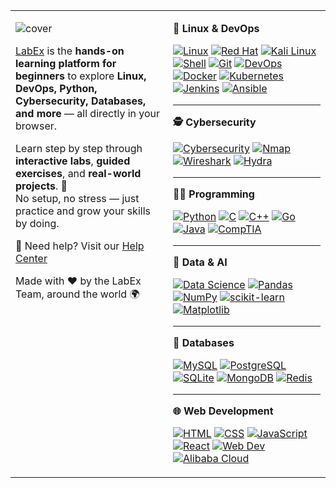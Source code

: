 <table>
<tr>
<td width="50%" valign="top">

![cover](https://github.com/user-attachments/assets/ad70c1d0-077c-4364-8f30-c2a807a7e614)

[LabEx](https://labex.io) is the **hands-on learning platform for beginners** to explore **Linux, DevOps, Python, Cybersecurity, Databases, and more** — all directly in your browser.  

Learn step by step through **interactive labs**, **guided exercises**, and **real-world projects**. 🌱  
No setup, no stress — just practice and grow your skills by doing.

📖 Need help? Visit our [Help Center](https://support.labex.io/)

<p align="left">Made with ❤️ by the LabEx Team, around the world 🌍</p>

</td>
<td width="50%" valign="top">

**🐧 Linux & DevOps**

[![Linux](https://img.shields.io/badge/Linux-Path-blue?logo=linux&logoColor=white)](https://labex.io/learn/linux)
[![Red Hat](https://img.shields.io/badge/Red%20Hat-Path-EE0000?logo=redhat&logoColor=white)](https://labex.io/learn/rhel)
[![Kali Linux](https://img.shields.io/badge/Kali%20Linux-Path-557C94?logo=kalilinux&logoColor=white)](https://labex.io/learn/kali)
[![Shell](https://img.shields.io/badge/Shell-Path-121011?logo=gnubash&logoColor=white)](https://labex.io/learn/shell)
[![Git](https://img.shields.io/badge/Git-Path-F05032?logo=git&logoColor=white)](https://labex.io/learn/git)
[![DevOps](https://img.shields.io/badge/DevOps-Path-2496ED?logo=dev.to&logoColor=white)](https://labex.io/learn/devops)
[![Docker](https://img.shields.io/badge/Docker-Path-2496ED?logo=docker&logoColor=white)](https://labex.io/learn/docker)
[![Kubernetes](https://img.shields.io/badge/Kubernetes-Path-326CE5?logo=kubernetes&logoColor=white)](https://labex.io/learn/kubernetes)
[![Jenkins](https://img.shields.io/badge/Jenkins-Path-D24939?logo=jenkins&logoColor=white)](https://labex.io/learn/jenkins)
[![Ansible](https://img.shields.io/badge/Ansible-Path-EE0000?logo=ansible&logoColor=white)](https://labex.io/learn/ansible)

---

**🕵️ Cybersecurity**

[![Cybersecurity](https://img.shields.io/badge/Cybersecurity-Path-1E293B?logo=hackthebox&logoColor=white)](https://labex.io/learn/cybersecurity)
[![Nmap](https://img.shields.io/badge/Nmap-Path-004F8C?logo=nmap&logoColor=white)](https://labex.io/learn/nmap)
[![Wireshark](https://img.shields.io/badge/Wireshark-Path-1679A7?logo=wireshark&logoColor=white)](https://labex.io/learn/wireshark)
[![Hydra](https://img.shields.io/badge/Hydra-Path-0F172A?logo=securityscorecard&logoColor=white)](https://labex.io/learn/hydra)

---

**🧑‍💻 Programming**

[![Python](https://img.shields.io/badge/Python-Path-3776AB?logo=python&logoColor=white)](https://labex.io/learn/python)
[![C](https://img.shields.io/badge/C-Path-A8B9CC?logo=c&logoColor=white)](https://labex.io/learn/c)
[![C++](https://img.shields.io/badge/C++-Path-00599C?logo=cplusplus&logoColor=white)](https://labex.io/learn/cpp)
[![Go](https://img.shields.io/badge/Go-Path-00ADD8?logo=go&logoColor=white)](https://labex.io/learn/go)
[![Java](https://img.shields.io/badge/Java-Path-007396?logo=java&logoColor=white)](https://labex.io/learn/java)
[![CompTIA](https://img.shields.io/badge/CompTIA-Path-EA1D25?logo=comptia&logoColor=white)](https://labex.io/learn/comptia)

---

**🧠 Data & AI**

[![Data Science](https://img.shields.io/badge/Data%20Science-Path-5C2D91?logo=databricks&logoColor=white)](https://labex.io/learn/datascience)
[![Pandas](https://img.shields.io/badge/Pandas-Path-150458?logo=pandas&logoColor=white)](https://labex.io/learn/pandas)
[![NumPy](https://img.shields.io/badge/NumPy-Path-013243?logo=numpy&logoColor=white)](https://labex.io/learn/numpy)
[![scikit-learn](https://img.shields.io/badge/scikit--learn-Path-F7931E?logo=scikitlearn&logoColor=white)](https://labex.io/learn/sklearn)
[![Matplotlib](https://img.shields.io/badge/Matplotlib-Path-11557C?logo=plotly&logoColor=white)](https://labex.io/learn/matplotlib)

---

**💾 Databases**

[![MySQL](https://img.shields.io/badge/MySQL-Path-4479A1?logo=mysql&logoColor=white)](https://labex.io/learn/mysql)
[![PostgreSQL](https://img.shields.io/badge/PostgreSQL-Path-336791?logo=postgresql&logoColor=white)](https://labex.io/learn/postgresql)
[![SQLite](https://img.shields.io/badge/SQLite-Path-003B57?logo=sqlite&logoColor=white)](https://labex.io/learn/sqlite)
[![MongoDB](https://img.shields.io/badge/MongoDB-Path-47A248?logo=mongodb&logoColor=white)](https://labex.io/learn/mongodb)
[![Redis](https://img.shields.io/badge/Redis-Path-DC382D?logo=redis&logoColor=white)](https://labex.io/learn/redis)

---

**🌐 Web Development**

[![HTML](https://img.shields.io/badge/HTML-Path-E34F26?logo=html5&logoColor=white)](https://labex.io/learn/html)
[![CSS](https://img.shields.io/badge/CSS-Path-1572B6?logo=css3&logoColor=white)](https://labex.io/learn/css)
[![JavaScript](https://img.shields.io/badge/JavaScript-Path-F7DF1E?logo=javascript&logoColor=black)](https://labex.io/learn/javascript)
[![React](https://img.shields.io/badge/React-Path-61DAFB?logo=react&logoColor=black)](https://labex.io/learn/react)
[![Web Dev](https://img.shields.io/badge/Web%20Development-Path-0A66C2?logo=webflow&logoColor=white)](https://labex.io/learn/webdev)
[![Alibaba Cloud](https://img.shields.io/badge/Alibaba%20Cloud-Path-FF6A00?logo=alibabacloud&logoColor=white)](https://labex.io/learn/alibaba)

</td>
</tr>
</table>
